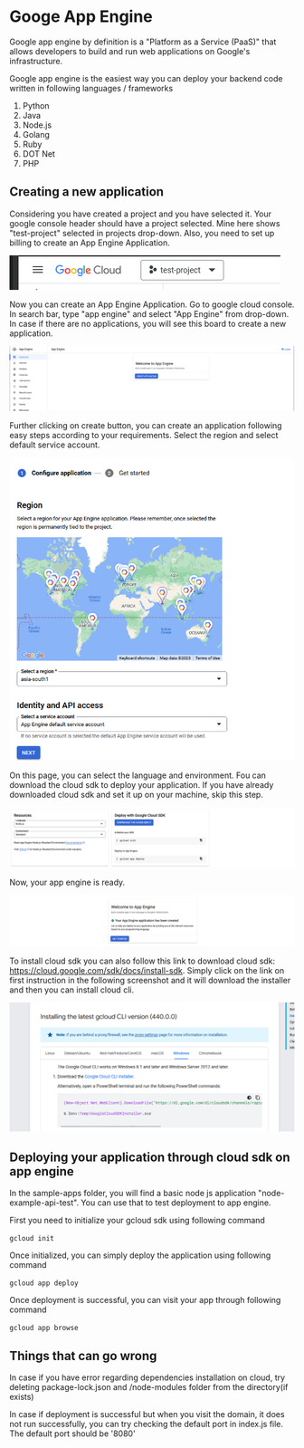 # Googe App Engine
Google app engine by definition is a "Platform as a Service (PaaS)" that allows developers to build and run web applications on Google's infrastructure.

Google app engine is the easiest way you can deploy your backend code written in following languages / frameworks
1. Python
2. Java
3. Node.js
4. Golang
5. Ruby
6. DOT Net
7. PHP

## Creating a new application
Considering you have created a project and you have selected it. Your google console header should have a project selected. Mine here shows "test-project" selected in projects drop-down. Also, you need to set up billing to create an App Engine Application.

![Google Header](image.png)

Now you can create an App Engine Application. Go to google cloud console. In search bar, type "app engine" and select "App Engine" from drop-down. In case if there are no applications, you will see this board to create a new application.

![Alt text](image-1.png)

Further clicking on create button, you can create an application following easy steps according to your requirements. Select the region and select default service account.

![Alt text](image-2.png)

On this page, you can select the language and environment. Fou can download the cloud sdk to deploy your application. If you have already downloaded cloud sdk and set it up on your machine, skip this step.



![Alt text](image-3.png)

Now, your app engine is ready.

![Alt text](image-4.png)

To install cloud sdk you can also follow this link to download cloud sdk: https://cloud.google.com/sdk/docs/install-sdk. Simply click on the link on first instruction in the following screenshot and it will download the installer and then you can install cloud cli.

![Alt text](image-5.png)

## Deploying your application through cloud sdk on app engine

In the sample-apps folder, you will find a basic node js application "node-example-api-test". You can use that to test deployment to app engine.

First you need to initialize your gcloud sdk using following command

`gcloud init`

Once initialized, you can simply deploy the application using following command

`gcloud app deploy`

Once deployment is successful, you can visit your app through following command

`gcloud app browse`
## Things that can go wrong

In case if you have error regarding dependencies installation on cloud, try deleting package-lock.json and /node-modules folder from the directory(if exists)

In case if deployment is successful but when you visit the domain, it does not run successfully, you can try checking the default port in index.js file. The default port should be '8080'
